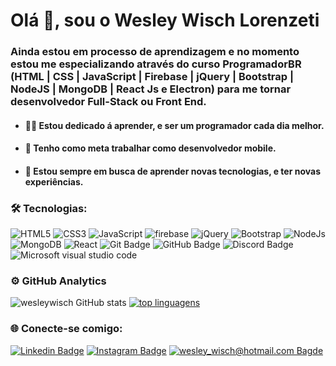 # Olá 👋, sou o Wesley Wisch Lorenzeti

### Ainda estou em processo de aprendizagem e no momento estou me especializando através do curso ProgramadorBR (HTML | CSS | JavaScript | Firebase | jQuery | Bootstrap | NodeJS | MongoDB | React Js e Electron) para me tornar desenvolvedor Full-Stack ou Front End.

- #### 👨‍💻 Estou dedicado á aprender, e ser um programador cada dia melhor.
- #### 📱 Tenho como meta trabalhar como desenvolvedor mobile.
- #### 💎 Estou sempre em busca de aprender novas tecnologias, e ter novas experiências.

### 🛠️ Tecnologias: 


![HTML5](https://img.shields.io/badge/HTML5-151515?style=flat-square-border&logo=html5&logoColor=red) ![CSS3](https://img.shields.io/badge/CSS3-151515?style=flat-square-border&logo=css3&logoColor=blue) ![JavaScript](https://img.shields.io/badge/JavaScript-151515?style=flat-square-border&logo=javascript&logoColor=F7DF1E) ![firebase](https://img.shields.io/badge/firebase-ffca28?style=flat-square-border&logo=firebase&logoColor=black) ![jQuery](https://img.shields.io/badge/jQuery-0769AD?style=flat-square-border&logo=jquery&logoColor=white) ![Bootstrap](https://img.shields.io/badge/Bootstrap-563D7C?style=flat-square-border&logo=bootstrap&logoColor=white) ![NodeJs](https://img.shields.io/badge/Node.js-43853D?style=flat-square-border&logo=node-dot-js&logoColor=white) ![MongoDB](https://img.shields.io/badge/MongoDB-4EA94B?style=flat-square-border&logo=mongodb&logoColor=white) ![React](https://img.shields.io/badge/React-20232A?style=flat-square-border&logo=react&logoColor=61DAFB) ![Git Badge](https://img.shields.io/badge/Git-151515?style=flat-square-border&logo=git&logoColor=red) ![GitHub Badge](https://img.shields.io/badge/GitHub-151515?style=flat-square-border&logo=github&logoColor=white) ![Discord Badge](https://img.shields.io/badge/Discord-7289DA?style=flat-square-border&logo=discord&logoColor=white) ![Microsoft visual studio code](https://img.shields.io/badge/Visual_Studio_Code-151515?style=flat-square-border&logo=visual%20studio%20code&logoColor=blue)

### ⚙️ GitHub Analytics

![wesleywisch GitHub stats](https://github-readme-stats.vercel.app/api?username=wesleywisch&theme=dark&title_color=ffffff&border_color=ffffff&show_icons=true&text_color=ffffff&hide_border=false&border_radius=10) [![top linguagens](https://github-readme-stats.vercel.app/api/top-langs/?username=wesleywisch&layout=compact&theme=dark&title_color=ffffff&border_color=ffffff&show_icons=true&text_color=ffffff&border_radius=10)](https://github.com/wesleywisch)

### 🌐 Conecte-se comigo:

[![Linkedin Badge](https://img.shields.io/badge/-LinkedIn-blue?style=flat-square-border&logo=Linkedin&logoColor=white&link=https://www.linkedin.com/in/wesley-wisch/)](https://www.linkedin.com/in/wesley-wisch) [![Instagram Badge](https://img.shields.io/badge/-Instagram-CC0000?style=flat-square-border&logo=Instagram&logoColor=white&link=https://www.instagram.com/wesley_wisch/)](https://www.instagram.com/wesley_wisch/) [![wesley_wisch@hotmail.com Bagde](https://img.shields.io/badge/wesley_wisch-2e7eea?style=flat-square-border&logo=microsoft-outlook&logoColor=white)](mailto:wesley_wisch@hotmail.com)